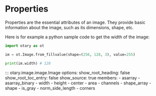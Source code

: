 # Properties

Properties are the essential attributes of an image. 
They provide basic information about the image, such as its dimensions, shape, etc.

Here is for example a python sample code to get the width of the image:

```python
import otary as ot

im = ot.Image.from_fillvalue(shape=(256, 128, 3), value=255)

print(im.width) # 128
```

::: otary.image.image.Image
    options:
        show_root_heading: false
        show_root_toc_entry: false
        show_source: true
        members:
            - asarray
            - asarray_binary
            - width
            - height
            - center
            - area
            - channels
            - shape_array
            - shape
            - is_gray
            - norm_side_length
            - corners
